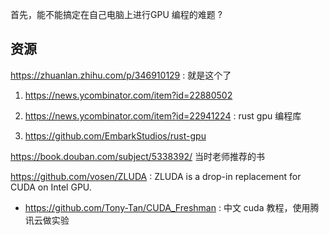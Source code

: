 首先，能不能搞定在自己电脑上进行GPU 编程的难题 ?

## 资源
https://zhuanlan.zhihu.com/p/346910129 : 就是这个了

1. https://news.ycombinator.com/item?id=22880502

2. https://news.ycombinator.com/item?id=22941224 : rust gpu 编程库

3. https://github.com/EmbarkStudios/rust-gpu

https://book.douban.com/subject/5338392/ 当时老师推荐的书

https://github.com/vosen/ZLUDA : ZLUDA is a drop-in replacement for CUDA on Intel GPU.

- https://github.com/Tony-Tan/CUDA_Freshman : 中文 cuda 教程，使用腾讯云做实验
